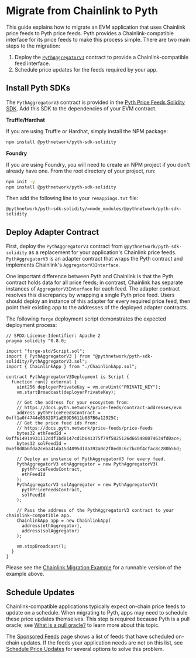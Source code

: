 # Migrate from Chainlink to Pyth

This guide explains how to migrate an EVM application that uses Chainlink price feeds to Pyth price feeds.
Pyth provides a Chainlink-compatible interface for its price feeds to make this process simple.
There are two main steps to the migration:

1. Deploy the [`PythAggregatorV3`](https://github.com/pyth-network/pyth-crosschain/blob/main/target_chains/ethereum/sdk/solidity/PythAggregatorV3.sol) contract to provide a Chainlink-compatible feed interface.
2. Schedule price updates for the feeds required by your app.

## Install Pyth SDKs

The `PythAggregatorV3` contract is provided in the [Pyth Price Feeds Solidity SDK](https://github.com/pyth-network/pyth-crosschain/tree/main/target_chains/ethereum/sdk/solidity).
Add this SDK to the dependencies of your EVM contract.

**Truffle/Hardhat**

If you are using Truffle or Hardhat, simply install the NPM package:

```bash copy
npm install @pythnetwork/pyth-sdk-solidity
```

**Foundry**

If you are using Foundry, you will need to create an NPM project if you don't already have one.
From the root directory of your project, run:

```bash copy
npm init -y
npm install @pythnetwork/pyth-sdk-solidity
```

Then add the following line to your `remappings.txt` file:

```text copy
@pythnetwork/pyth-sdk-solidity/=node_modules/@pythnetwork/pyth-sdk-solidity
```

## Deploy Adapter Contract

First, deploy the `PythAggregatorV3` contract from `@pythnetwork/pyth-sdk-solidity` as a replacement for your application's Chainlink price feeds.
`PythAggregatorV3` is an adapter contract that wraps the Pyth contract and implements Chainlink's `AggregatorV3Interface`.

One important difference between Pyth and Chainlink is that the Pyth contract holds data for all price feeds; in contrast, Chainlink has separate instances of `AggregatorV3Interface` for each feed.
The adapter contract resolves this discrepancy by wrapping a single Pyth price feed.
Users should deploy an instance of this adapter for every required price feed, then point their existing app to the addresses of the deployed adapter contracts.

The following `forge` deployment script demonstrates the expected deployment process:

```solidity copy
// SPDX-License-Identifier: Apache 2
pragma solidity ^0.8.0;

import "forge-std/Script.sol";
import { PythAggregatorV3 } from "@pythnetwork/pyth-sdk-solidity/PythAggregatorV3.sol";
import { ChainlinkApp } from "./ChainlinkApp.sol";

contract PythAggregatorV3Deployment is Script {
  function run() external {
    uint256 deployerPrivateKey = vm.envUint("PRIVATE_KEY");
    vm.startBroadcast(deployerPrivateKey);

    // Get the address for your ecosystem from:
    // https://docs.pyth.network/price-feeds/contract-addresses/evm
    address pythPriceFeedsContract = 0xff1a0f4744e8582DF1aE09D5611b887B6a12925C;
    // Get the price feed ids from:
    // https://docs.pyth.network/price-feeds/price-feeds
    bytes32 ethFeedId = 0xff61491a931112ddf1bd8147cd1b641375f79f5825126d665480874634fd0ace;
    bytes32 solFeedId = 0xef0d8b6fda2ceba41da15d4095d1da392a0d2f8ed0c6c7bc0f4cfac8c280b56d;

    // Deploy an instance of PythAggregatorV3 for every feed.
    PythAggregatorV3 ethAggregator = new PythAggregatorV3(
      pythPriceFeedsContract,
      ethFeedId
    );
    PythAggregatorV3 solAggregator = new PythAggregatorV3(
      pythPriceFeedsContract,
      solFeedId
    );

    // Pass the address of the PythAggregatorV3 contract to your chainlink-compatible app.
    ChainlinkApp app = new ChainlinkApp(
      address(ethAggregator),
      address(solAggregator)
    );

    vm.stopBroadcast();
  }
}

```

Please see the [Chainlink Migration Example](https://github.com/pyth-network/pyth-examples/tree/main/price_feeds/evm/chainlink_migration) for a runnable version of the example above.

## Schedule Updates

Chainlink-compatible applications typically expect on-chain price feeds to update on a schedule.
When migrating to Pyth, apps may need to schedule these price updates themselves.
This step is required because Pyth is a pull oracle; see [What is a pull oracle?](/price-feeds/pull-updates.mdx) to learn more about this topic.

The [Sponsored Feeds](/price-feeds/sponsored-feeds.mdx) page shows a list of feeds that have scheduled on-chain updates.
If the feeds your application needs are not on this list, see [Schedule Price Updates](/price-feeds/schedule-price-updates) for several options to solve this problem.
